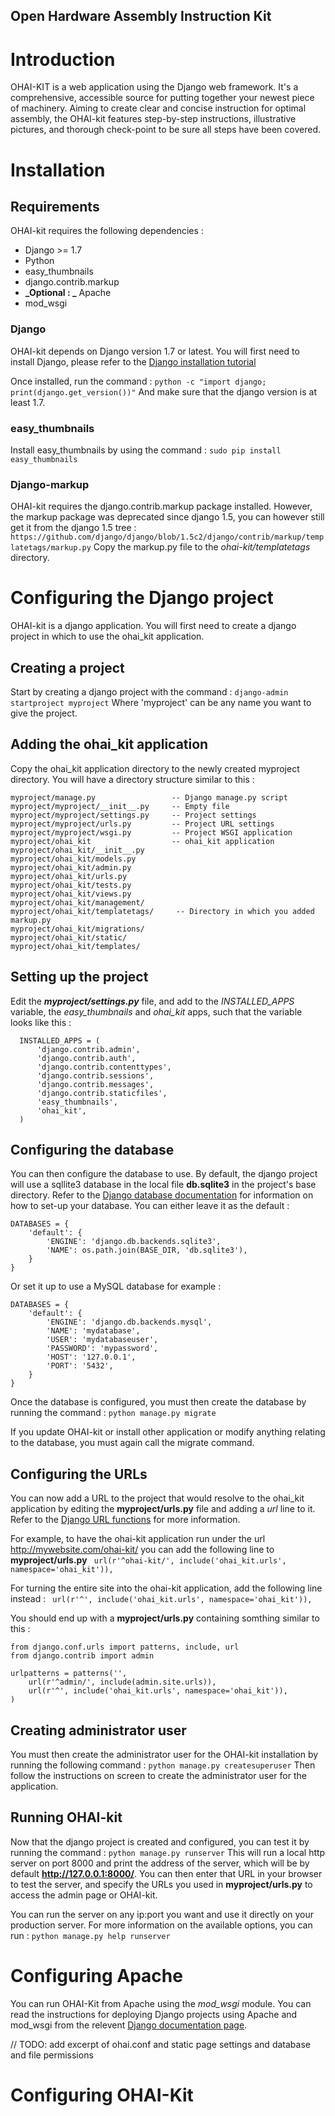 Open Hardware Assembly Instruction Kit
---

# Introduction
OHAI-KIT is a web application using the Django web framework.
It's a comprehensive, accessible source for putting together your newest piece of machinery. Aiming to create clear and concise instruction for optimal assembly, the OHAI-kit features step-by-step instructions, illustrative pictures, and thorough check-point to be sure all steps have been covered.

# Installation
## Requirements
OHAI-kit requires the following dependencies :

* Django >= 1.7
 * Python
* easy_thumbnails
* django.contrib.markup
* **_Optional : _** Apache
 * mod_wsgi

### Django
OHAI-kit depends on Django version 1.7 or latest. 
You will first need to install Django, please refer to the [Django installation tutorial](https://docs.djangoproject.com/en/dev/topics/install/)

Once installed, run the command :
`python -c "import django; print(django.get_version())"`
And make sure that the django version is at least 1.7.

### easy_thumbnails
Install easy_thumbnails by using the command :
`sudo pip install easy_thumbnails`

### Django-markup
OHAI-kit requires the django.contrib.markup package installed.
However, the markup package was deprecated since django 1.5, you can however still get it from the django 1.5 tree :
`https://github.com/django/django/blob/1.5c2/django/contrib/markup/templatetags/markup.py`
Copy the markup.py file to the _ohai-kit/templatetags_ directory.

# Configuring the Django project
OHAI-kit is a django application. You will first need to create a django project
in which to use the ohai_kit application. 

## Creating a project
Start by creating a django project with the command :
`django-admin startproject myproject`
Where 'myproject' can be any name you want to give the project.

## Adding the ohai_kit application
Copy the ohai_kit application directory to the newly created myproject directory.
You will have a directory structure similar to this :
```
myproject/manage.py                 -- Django manage.py script
myproject/myproject/__init__.py     -- Empty file
myproject/myproject/settings.py     -- Project settings
myproject/myproject/urls.py         -- Project URL settings
myproject/myproject/wsgi.py         -- Project WSGI application
myproject/ohai_kit                  -- ohai_kit application
myproject/ohai_kit/__init__.py
myproject/ohai_kit/models.py
myproject/ohai_kit/admin.py
myproject/ohai_kit/urls.py
myproject/ohai_kit/tests.py
myproject/ohai_kit/views.py
myproject/ohai_kit/management/
myproject/ohai_kit/templatetags/     -- Directory in which you added markup.py
myproject/ohai_kit/migrations/
myproject/ohai_kit/static/
myproject/ohai_kit/templates/
```

## Setting up the project
Edit the **_myproject/settings.py_** file, and add to the *INSTALLED_APPS* variable, the *easy_thumbnails* and *ohai_kit* apps, such that the variable looks like this :
```
  INSTALLED_APPS = (
      'django.contrib.admin',
      'django.contrib.auth',
      'django.contrib.contenttypes',
      'django.contrib.sessions',
      'django.contrib.messages',
      'django.contrib.staticfiles',
      'easy_thumbnails',
      'ohai_kit',
  )
```

## Configuring the database
You can then configure the database to use. By default, the django project will use a sqllite3 database in the local file **db.sqlite3** in the project's base directory.
Refer to the [Django database documentation](https://docs.djangoproject.com/en/dev/ref/settings/#databases) for information on how to set-up your database.
You can either leave it as the default :
```
DATABASES = {
    'default': {
        'ENGINE': 'django.db.backends.sqlite3',
        'NAME': os.path.join(BASE_DIR, 'db.sqlite3'),
    }
}
```
Or set it up to use a MySQL database for example :
```
DATABASES = {
    'default': {
        'ENGINE': 'django.db.backends.mysql',
        'NAME': 'mydatabase',
        'USER': 'mydatabaseuser',
        'PASSWORD': 'mypassword',
        'HOST': '127.0.0.1',
        'PORT': '5432',
    }
}
``` 

Once the database is configured, you must then create the database by running the command :
`python manage.py migrate`

If you update OHAI-kit or install other application or modify anything relating to the database, you must again call the migrate command.

## Configuring the URLs
You can now add a URL to the project that would resolve to the ohai_kit application by editing the **myproject/urls.py** file and adding a _url_ line to it.
Refer to the [Django URL functions](https://docs.djangoproject.com/en/dev/ref/urls/) for more information.

For example, to have the ohai-kit application run under the url http://mywebsite.com/ohai-kit/ you can add the following line to **myproject/urls.py**
` url(r'^ohai-kit/', include('ohai_kit.urls', namespace='ohai_kit')),`

For turning the entire site into the ohai-kit application, add the following line instead :
` url(r'^', include('ohai_kit.urls', namespace='ohai_kit')),`

You should end up with a **myproject/urls.py** containing somthing similar to this :
```
from django.conf.urls import patterns, include, url
from django.contrib import admin

urlpatterns = patterns('',
    url(r'^admin/', include(admin.site.urls)),
    url(r'^', include('ohai_kit.urls', namespace='ohai_kit')),
)
```


## Creating administrator user
You must then create the administrator user for the OHAI-kit installation by running the following command :
`python manage.py createsuperuser`
Then follow the instructions on screen to create the administrator user for the application.

## Running OHAI-kit
Now that the django project is created and configured, you can test it by running the command : 
`python manage.py runserver`
This will run a local http server on port 8000 and print the address of the server, which will be by default **http://127.0.0.1:8000/**.
You can then enter that URL in your browser to test the server, and specify the URLs you used in **myproject/urls.py** to access the admin page or OHAI-kit.

You can run the server on any ip:port you want and use it directly on your production server. For more information on the available options, you can run :
`python manage.py help runserver`

# Configuring Apache
You can run OHAI-Kit from Apache using the *mod_wsgi* module. You can read the instructions for deploying Django projects using Apache and mod_wsgi from the relevent [Django documentation page](https://docs.djangoproject.com/en/dev/howto/deployment/wsgi/modwsgi/).

// TODO: add excerpt of ohai.conf and static page settings and database and file permissions

# Configuring OHAI-Kit

